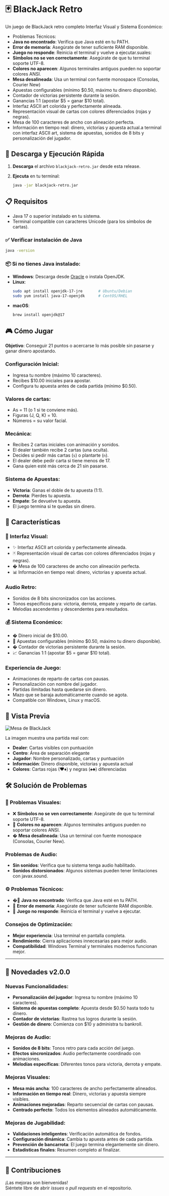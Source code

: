 # 🃏 BlackJack Retro 

Un juego de BlackJack retro completo Interfaz Visual y Sistema Económico:
- Problemas Técnicos:
- **Java no encontrado**: Verifica que Java esté en tu PATH.
- **Error de memoria**: Asegúrate de tener suficiente RAM disponible.
- **Juego no responde**: Reinicia el terminal y vuelve a ejecutar.suales:
- **Símbolos no se ven correctamente**: Asegúrate de que tu terminal soporte UTF-8.
- **Colores no aparecen**: Algunos terminales antiguos pueden no soportar colores ANSI.
- **Mesa desalineada**: Usa un terminal con fuente monospace (Consolas, Courier New)
- Apuestas configurables (mínimo $0.50, máximo tu dinero disponible).
- Contador de victorias persistente durante la sesión.
- Ganancias 1:1 (apostar $5 = ganar $10 total).
- Interfaz ASCII art colorida y perfectamente alineada.
- Representación visual de cartas con colores diferenciados (rojas y negras).
- Mesa de 100 caracteres de ancho con alineación perfecta.
- Información en tiempo real: dinero, victorias y apuesta actual.a terminal con interfaz ASCII art, sistema de apuestas, sonidos de 8 bits y personalización del jugador.

## 🚀 Descarga y Ejecución Rápida

1. **Descarga** el archivo `blackjack-retro.jar` desde esta release.
2. **Ejecuta** en tu terminal:

   ```bash
   java -jar blackjack-retro.jar
   ```

## 📋 Requisitos

- Java 17 o superior instalado en tu sistema.
- Terminal compatible con caracteres Unicode (para los símbolos de cartas).

### ✅ Verificar instalación de Java

```bash
java -version
```

### 📦 Si no tienes Java instalado:

- **Windows**: Descarga desde [Oracle](https://www.oracle.com/java/technologies/javase-downloads.html) o instala OpenJDK.
- **Linux**:
  ```bash
  sudo apt install openjdk-17-jre       # Ubuntu/Debian  
  sudo yum install java-17-openjdk      # CentOS/RHEL
  ```
- **macOS**:
  ```bash
  brew install openjdk@17
  ```

## 🎮 Cómo Jugar

**Objetivo**: Conseguir 21 puntos o acercarse lo más posible sin pasarse y ganar dinero apostando.

### Configuración Inicial:
- Ingresa tu nombre (máximo 10 caracteres).
- Recibes $10.00 iniciales para apostar.
- Configura tu apuesta antes de cada partida (mínimo $0.50).

### Valores de cartas:
- As = 11 (o 1 si te conviene más).
- Figuras (J, Q, K) = 10.
- Números = su valor facial.

### Mecánica:
- Recibes 2 cartas iniciales con animación y sonidos.
- El dealer también recibe 2 cartas (una oculta).
- Decides si pedir más cartas (`s`) o plantarte (`n`).
- El dealer debe pedir carta si tiene menos de 17.
- Gana quien esté más cerca de 21 sin pasarse.

### Sistema de Apuestas:
- **Victoria**: Ganas el doble de tu apuesta (1:1).
- **Derrota**: Pierdes tu apuesta.
- **Empate**: Se devuelve tu apuesta.
- El juego termina si te quedas sin dinero.

## 🎯 Características

### 🎨 Interfaz Visual:
- ✨ Interfaz ASCII art colorida y perfectamente alineada.
- 🃏 Representación visual de cartas con colores diferenciados (rojas y negras).
- � Mesa de 100 caracteres de ancho con alineación perfecta.
- 📊 Información en tiempo real: dinero, victorias y apuesta actual.

### Audio Retro:
- Sonidos de 8 bits sincronizados con las acciones.
- Tonos específicos para: victoria, derrota, empate y reparto de cartas.
- Melodías ascendentes y descendentes para resultados.

### 💰 Sistema Económico:
- � Dinero inicial de $10.00.
- 🎰 Apuestas configurables (mínimo $0.50, máximo tu dinero disponible).
- � Contador de victorias persistente durante la sesión.
- 📈 Ganancias 1:1 (apostar $5 = ganar $10 total).

### Experiencia de Juego:
- Animaciones de reparto de cartas con pausas.
- Personalización con nombre del jugador.
- Partidas ilimitadas hasta quedarse sin dinero.
- Mazo que se baraja automáticamente cuando se agota.
- Compatible con Windows, Linux y macOS.

## 📸 Vista Previa

![Mesa de BlackJack](src/img/mesa.png)

La imagen muestra una partida real con:
- **Dealer**: Cartas visibles con puntuación
- **Centro**: Área de separación elegante
- **Jugador**: Nombre personalizado, cartas y puntuación
- **Información**: Dinero disponible, victorias y apuesta actual
- **Colores**: Cartas rojas (♥♦) y negras (♠♣) diferenciadas

## 🛠️ Solución de Problemas

### 🎨 Problemas Visuales:
- ❌ **Símbolos no se ven correctamente**: Asegúrate de que tu terminal soporte UTF-8.
- 🎨 **Colores no aparecen**: Algunos terminales antiguos pueden no soportar colores ANSI.
- � **Mesa desalineada**: Usa un terminal con fuente monospace (Consolas, Courier New).

### Problemas de Audio:
- **Sin sonidos**: Verifica que tu sistema tenga audio habilitado.
- **Sonidos distorsionados**: Algunos sistemas pueden tener limitaciones con javax.sound.

### ⚙️ Problemas Técnicos:
- �🚫 **Java no encontrado**: Verifica que Java esté en tu PATH.
- 💾 **Error de memoria**: Asegúrate de tener suficiente RAM disponible.
- 🔄 **Juego no responde**: Reinicia el terminal y vuelve a ejecutar.

### Consejos de Optimización:
- **Mejor experiencia**: Usa terminal en pantalla completa.
- **Rendimiento**: Cierra aplicaciones innecesarias para mejor audio.
- **Compatibilidad**: Windows Terminal y terminales modernos funcionan mejor.

---

## 🚀 Novedades v2.0.0

### Nuevas Funcionalidades:
- **Personalización del jugador**: Ingresa tu nombre (máximo 10 caracteres).
- **Sistema de apuestas completo**: Apuesta desde $0.50 hasta todo tu dinero.
- **Contador de victorias**: Rastrea tus logros durante la sesión.
- **Gestión de dinero**: Comienza con $10 y administra tu bankroll.

### Mejoras de Audio:
- **Sonidos de 8 bits**: Tonos retro para cada acción del juego.
- **Efectos sincronizados**: Audio perfectamente coordinado con animaciones.
- **Melodías específicas**: Diferentes tonos para victoria, derrota y empate.

### Mejoras Visuales:
- **Mesa más ancha**: 100 caracteres de ancho perfectamente alineados.
- **Información en tiempo real**: Dinero, victorias y apuesta siempre visibles.
- **Animaciones mejoradas**: Reparto secuencial de cartas con pausas.
- **Centrado perfecto**: Todos los elementos alineados automáticamente.

### Mejoras de Jugabilidad:
- **Validaciones inteligentes**: Verificación automática de fondos.
- **Configuración dinámica**: Cambia tu apuesta antes de cada partida.
- **Prevención de bancarrota**: El juego termina elegantemente sin dinero.
- **Estadísticas finales**: Resumen completo al finalizar.

---

## 🤝 Contribuciones

¡Las mejoras son bienvenidas!  
Siéntete libre de abrir *issues* o *pull requests* en el repositorio.
